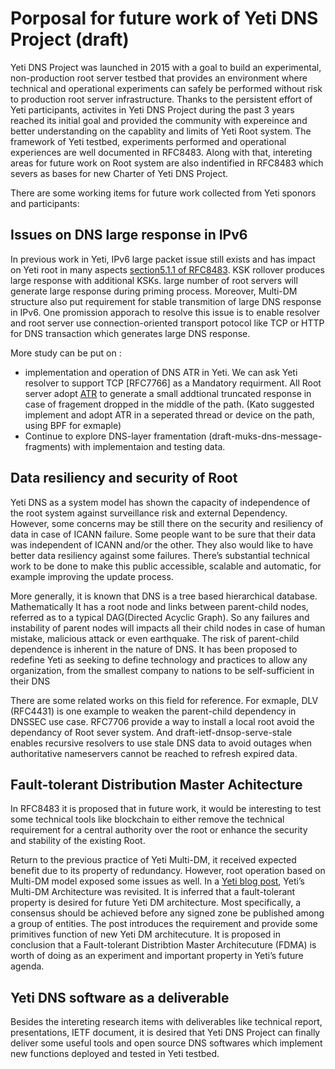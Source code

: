 # Porposal for future work of Yeti DNS Project (draft) 

Yeti DNS Project was launched in 2015 with a goal to build an experimental, non-production root server testbed that provides an environment where technical and operational experiments can safely be performed without risk to production root server infrastructure. Thanks to the persistent effort of Yeti participants, activites in Yeti DNS Project during the past 3 years reached its initial goal and provided the community with expereince and better understanding on the capablity and limits of Yeti Root system. The framework of Yeti testbed, experiments performed and operational experiences are well documented in RFC8483. Along with that, intereting areas for future work on Root system are also indentified in RFC8483 which severs as bases for new Charter of Yeti DNS Project.

There are some working items for future work collected from Yeti sponors and participants: 

## Issues on DNS large response in IPv6

In previous work in Yeti, IPv6 large packet issue still exists and has impact on Yeti root in many aspects [section5.1.1 of RFC8483](https://tools.ietf.org/html/rfc8483#section-5.1.1). KSK rollover produces large response with additional KSKs. large number of root servers will generate large response during priming process. Moreover, Multi-DM structure also put requirement for stable transmition of large DNS response in IPv6. One promission apporach to resolve this issue is to enable resolver and root server use connection-oriented transport potocol like TCP or HTTP for DNS transaction which generates large DNS response. 

More study can be put on :
* implementation and operation of DNS ATR in Yeti. We can ask Yeti resolver to support TCP [RFC7766] as a Mandatory requirment. All Root server adopt [ATR](https://tools.ietf.org/html/draft-song-atr-large-resp-02) to generate a small addtional truncated response in case of fragement dropped in the middle of the path. (Kato suggested implement and adopt ATR in a seperated thread or device on the path, using BPF for exmaple) 
* Continue to explore DNS-layer framentation (draft-muks-dns-message-fragments) with implementaion and testing data.

## Data resiliency and security of Root

Yeti DNS as a system model has shown the capacity of independence of the root system against surveillance risk and external Dependency.  However, some concerns may be still there on the security and resiliency of data in case of ICANN failure. Some people want to be sure that their data was independent of ICANN and/or the other. They also would like to have better data resiliency against some failures. There’s substantial technical work to be done to make this public accessible, scalable and automatic, for example improving the update process.

More generally, it is known that DNS is a tree based hierarchical database. Mathematically It has a root node and links between parent-child nodes, referred as to a typical DAG(Directed Acyclic Graph). So any failures and instability of parent nodes will impacts all their child nodes in case of human mistake, malicious attack or even earthquake. The risk of parent-child dependence is inherent in the nature of DNS. It has been  proposed to redefine Yeti as seeking to define technology and practices to allow any organization, from the smallest  company to nations to be self-sufficient in their DNS

There are some related works on this field for reference. For exmaple, DLV (RFC4431) is one example to weaken the parent-child dependency in DNSSEC use case. RFC7706 provide a way to install a local root avoid the dependancy of Root sever system. And draft-ietf-dnsop-serve-stale enables recursive resolvers to use stale DNS data to avoid outages when authoritative nameservers cannot be reached to refresh expired data.

## Fault-tolerant Distribution Master Achitecture

In RFC8483 it is proposed that in future work, it would be interesting to test some technical tools like blockchain to either remove the technical requirement for a central authority over the root or enhance the security and stability of the existing Root.

Return to the previous practice of Yeti Multi-DM, it received expected benefit due to its property of redundancy. However, root operation based on Multi-DM model exposed some issues as well. In a [Yeti blog post](http://yeti-dns.org/yeti/blog/2018/08/13/fault-tolerant-distribution-master-architecture.html), Yeti’s Multi-DM Architecture was revisited. It is inferred that a fault-tolerant property is desired for future Yeti DM architecture. Most specifically, a consensus should be achieved before any signed zone be published among a group of entities. The post introduces the requirement and provide some primitives function of new Yeti DM architecuture. It is proposed in conclusion that a Fault-tolerant Distribtion Master Architecuture (FDMA) is worth of doing as an experiment and important property in Yeti’s future agenda.

##  Yeti DNS software as a deliverable

Besides the intereting research items with deliverables like technical report, presentations, IETF document, it is desired that Yeti DNS Project can finally deliver some useful tools and open source DNS softwares which implement new functions deployed and tested in Yeti testbed. 

